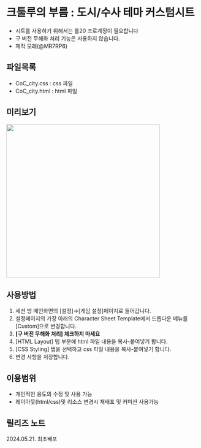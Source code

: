 # 크툴루의 부름 : 도시/수사 테마 커스텀시트
* 시트를 사용하기 위해서는 롤20 프로계정이 필요합니다
* 구 버전 무해화 처리 기능은 사용하지 않습니다.
* 제작 모래(@MR7RP6)

## 파일목록
* CoC_city.css		: css 파일
* CoC_city.html   : html 파일

## 미리보기
<img src="https://i.ibb.co/CMBd6XQ/sheet-preview-min.png" height="400">

## 사용방법
1. 세션 방 메인화면의 [설정]→[게임 설정]페이지로 들어갑니다.
2. 설정페이지의 가장 아래의 Character Sheet Template에서 드롭다운 메뉴를 [Custom]으로 변경합니다.
3. **[구 버전 무해화 처리] 체크하지 마세요**
4. [HTML Layout] 탭 부분에 html 파일 내용을 복사-붙여넣기 합니다.
5. [CSS Styling] 탭을 선택하고 css 파일 내용을 복사-붙여넣기 합니다.
6. 변경 사항을 저장합니다.

## 이용범위
* 개인적인 용도의 수정 및 사용 가능
* 레이아웃(html/css)및 리소스 변경시 재배포 및 커미션 사용가능

## 릴리즈 노트
2024.05.21. 최초배포
